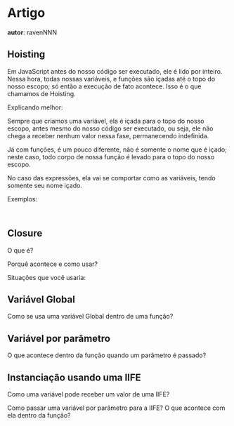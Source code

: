 # Artigo
**autor**: ravenNNN

## Hoisting

Em JavaScript antes do nosso código ser executado,
ele é lido por inteiro. Nessa hora, todas nossas variáveis,
e funções são içadas até o topo do nosso escopo;
só então a execução de fato acontece.
Isso é o que chamamos de Hoisting.

Explicando melhor:

Sempre que criamos uma variável, ela é içada para o topo do nosso escopo,
antes mesmo do nosso código ser executado, ou seja,
ele não chega a receber nenhum valor nessa fase, permanecendo indefinida.

Já com funções, é um pouco diferente,
não é somente o nome que é içado; neste caso,
todo corpo de nossa função é levado para o topo do nosso escopo.

No caso das expressões, ela vai se comportar como as variáveis,
tendo somente seu nome içado.

Exemplos:
```
    
```

## Closure

O que é?

Porquê acontece e como usar?

Situações que você usaria:

## Variável Global

Como se usa uma variável Global dentro de uma função?

## Variável por parâmetro

O que acontece dentro da função quando um parâmetro é passado?

## Instanciação usando uma IIFE

Como uma variável pode receber um valor de uma IIFE?

Como passar uma variável por parâmetro para a IIFE? O que acontece com ela dentro da função?
